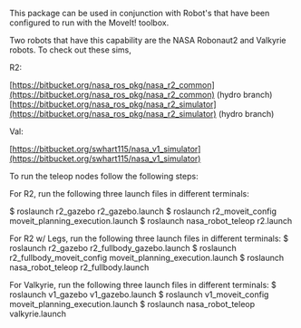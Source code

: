 This package can be used in conjunction with Robot's that have been configured to run with the MoveIt! toolbox.

Two robots that have this capability are the NASA Robonaut2 and Valkyrie robots.  To check out these sims,

R2:

[https://bitbucket.org/nasa_ros_pkg/nasa_r2_common](https://bitbucket.org/nasa_ros_pkg/nasa_r2_common) (hydro branch)
[https://bitbucket.org/nasa_ros_pkg/nasa_r2_simulator](https://bitbucket.org/nasa_ros_pkg/nasa_r2_simulator) (hydro branch)

Val:

[https://bitbucket.org/swhart115/nasa_v1_simulator](https://bitbucket.org/swhart115/nasa_v1_simulator)

To run the teleop nodes follow the following steps:

For R2, run the following three launch files in different terminals:

$ roslaunch r2_gazebo r2_gazebo.launch
$ roslaunch r2_moveit_config moveit_planning_execution.launch
$ roslaunch nasa_robot_teleop r2.launch

For R2 w/ Legs, run the following three launch files in different terminals:
$ roslaunch r2_gazebo r2_fullbody_gazebo.launch
$ roslaunch r2_fullbody_moveit_config moveit_planning_execution.launch
$ roslaunch nasa_robot_teleop r2_fullbody.launch

For Valkyrie, run the following three launch files in different terminals:
$ roslaunch v1_gazebo v1_gazebo.launch
$ roslaunch v1_moveit_config moveit_planning_execution.launch
$ roslaunch nasa_robot_teleop valkyrie.launch